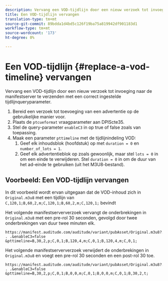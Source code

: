```yaml
---
description: Vervang een VOD-tijdlijn door een nieuw verzoek tot invoeging naar de manifestserver te verzenden met een correct ingestelde tijdlijnqueryparameter.
title: Een VOD-tijdlijn vervangen
translation-type: tm+mt
source-git-commit: 89bdda1d4bd5c126f19ba75a819942df901183d1
workflow-type: tm+mt
source-wordcount: '173'
ht-degree: 0%

---
```



# Een VOD-tijdlijn {#replace-a-vod-timeline} vervangen

Vervang een VOD-tijdlijn door een nieuw verzoek tot invoeging naar de manifestserver te verzenden met een correct ingestelde tijdlijnqueryparameter.

1. Bereid een verzoek tot toevoeging van een advertentie op de gebruikelijke manier voor.
1. Plaats de `ptcueformat` vraagparameter aan DPIScte35.
1. Stel de query-parameter `enableC3` in op true of false zoals van toepassing.
1. Maak een parameter `pttimeline` met de tijdlijnindeling VOD:
   1. Geef elk inhoudsblok (hoofdstuk) op met `duration = 0` en `number_of_lots = 1`.
   1. Geef elk advertentieblok op zoals gewoonlijk, maar stel `lots = 0` in om een einde te verwijderen. Stel `duration = 0` in om de duur van het ad-einde te gebruiken (uit het M3U8-bestand).

## Voorbeeld: Een VOD-tijdlijn vervangen

In dit voorbeeld wordt ervan uitgegaan dat de VOD-inhoud zich in `Original.m3u8` met een tijdlijn van `C,120,1;B,60,2,m;C,120,1;B,60,2,m;C,120,1;` bevindt

Het volgende manifestserververzoek vervangt de onderbrekingen in `Original.m3u8` met een pre-rol 30 seconden, gevolgd door twee onderbrekingen van duur twee minuten elk.

```
https://manifest.auditude.com/auditude/variant/pubAsset/Original.m3u8?. . .&enableC3=false 
&pttimeline=B,30,2,p;C,0,1;B,120,4,m;C,0,1;B,120,4,m;C,0,1;
```

Het volgende manifestserververzoek verwijdert de onderbrekingen in `Original.m3u8` en voegt een pre-rol 30 seconden en een post-rol 30 toe.

```
https://manifest.auditude.com/auditude/variant/pubAsset/Original.m3u8?. . .&enableC3=false 
&pttimeline=B,30,2,p;C,0,1;B,0,0,m;C,0,1;B,0,0,m;C,0,1;B,30,2,t;
```
